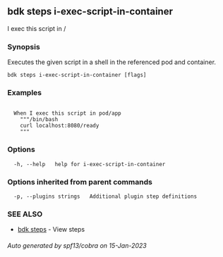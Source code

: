 ## bdk steps i-exec-script-in-container

I exec this script in <reference>/<container>

### Synopsis

Executes the given script in a shell in the referenced pod and container.

```
bdk steps i-exec-script-in-container [flags]
```

### Examples

```
  
  When I exec this script in pod/app
    """/bin/bash
    curl localhost:8080/ready
    """

```

### Options

```
  -h, --help   help for i-exec-script-in-container
```

### Options inherited from parent commands

```
  -p, --plugins strings   Additional plugin step definitions
```

### SEE ALSO

* [bdk steps](bdk_steps.md)	 - View steps

###### Auto generated by spf13/cobra on 15-Jan-2023
